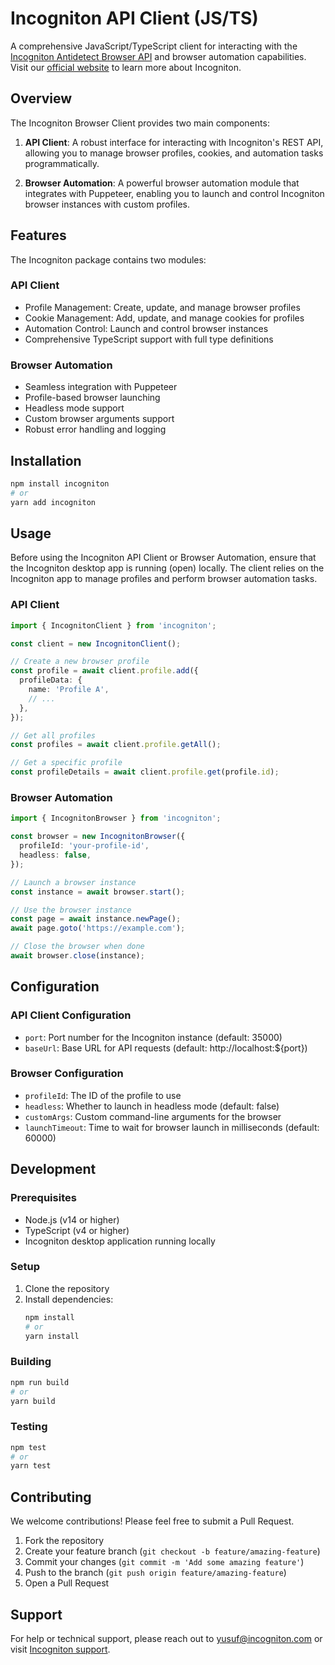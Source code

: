 # Incogniton API Client (JS/TS)

A comprehensive JavaScript/TypeScript client for interacting with the [Incogniton Antidetect Browser API](https://api-docs.incogniton.com/) and browser automation capabilities. Visit our [official website](https://incogniton.com) to learn more about Incogniton.

## Overview

The Incogniton Browser Client provides two main components:

1. **API Client**: A robust interface for interacting with Incogniton's REST API, allowing you to manage browser profiles, cookies, and automation tasks programmatically.

2. **Browser Automation**: A powerful browser automation module that integrates with Puppeteer, enabling you to launch and control Incogniton browser instances with custom profiles.

## Features

The Incogniton package contains two modules:

### API Client

- Profile Management: Create, update, and manage browser profiles
- Cookie Management: Add, update, and manage cookies for profiles
- Automation Control: Launch and control browser instances
- Comprehensive TypeScript support with full type definitions

### Browser Automation

- Seamless integration with Puppeteer
- Profile-based browser launching
- Headless mode support
- Custom browser arguments support
- Robust error handling and logging

## Installation

```bash
npm install incogniton
# or
yarn add incogniton
```

## Usage

Before using the Incogniton API Client or Browser Automation, ensure that the Incogniton desktop app is running (open) locally. The client relies on the Incogniton app to manage profiles and perform browser automation tasks.

### API Client

```typescript
import { IncognitonClient } from 'incogniton';

const client = new IncognitonClient();

// Create a new browser profile
const profile = await client.profile.add({
  profileData: {
    name: 'Profile A',
    // ...
  },
});

// Get all profiles
const profiles = await client.profile.getAll();

// Get a specific profile
const profileDetails = await client.profile.get(profile.id);
```

### Browser Automation

```typescript
import { IncognitonBrowser } from 'incogniton';

const browser = new IncognitonBrowser({
  profileId: 'your-profile-id',
  headless: false,
});

// Launch a browser instance
const instance = await browser.start();

// Use the browser instance
const page = await instance.newPage();
await page.goto('https://example.com');

// Close the browser when done
await browser.close(instance);
```

## Configuration

### API Client Configuration

- `port`: Port number for the Incogniton instance (default: 35000)
- `baseUrl`: Base URL for API requests (default: http://localhost:${port})

### Browser Configuration

- `profileId`: The ID of the profile to use
- `headless`: Whether to launch in headless mode (default: false)
- `customArgs`: Custom command-line arguments for the browser
- `launchTimeout`: Time to wait for browser launch in milliseconds (default: 60000)

## Development

### Prerequisites

- Node.js (v14 or higher)
- TypeScript (v4 or higher)
- Incogniton desktop application running locally

### Setup

1. Clone the repository
2. Install dependencies:
   ```bash
   npm install
   # or
   yarn install
   ```

### Building

```bash
npm run build
# or
yarn build
```

### Testing

```bash
npm test
# or
yarn test
```

## Contributing

We welcome contributions! Please feel free to submit a Pull Request.

1. Fork the repository
2. Create your feature branch (`git checkout -b feature/amazing-feature`)
3. Commit your changes (`git commit -m 'Add some amazing feature'`)
4. Push to the branch (`git push origin feature/amazing-feature`)
5. Open a Pull Request

## Support

For help or technical support, please reach out to <yusuf@incogniton.com> or visit [Incogniton support](https://incogniton.com/contact).
